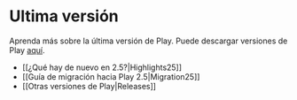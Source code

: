 <!--- Copyright (C) 2009-2016 Lightbend Inc. <https://www.lightbend.com> -->
# Ultima versión

Aprenda más sobre la última versión de Play. Puede descargar versiones de Play
[aquí](https://www.playframework.com/download).

- [[¿Qué hay de nuevo en 2.5?|Highlights25]]
- [[Guía de migración hacia Play 2.5|Migration25]]
- [[Otras versiones de Play|Releases]]
